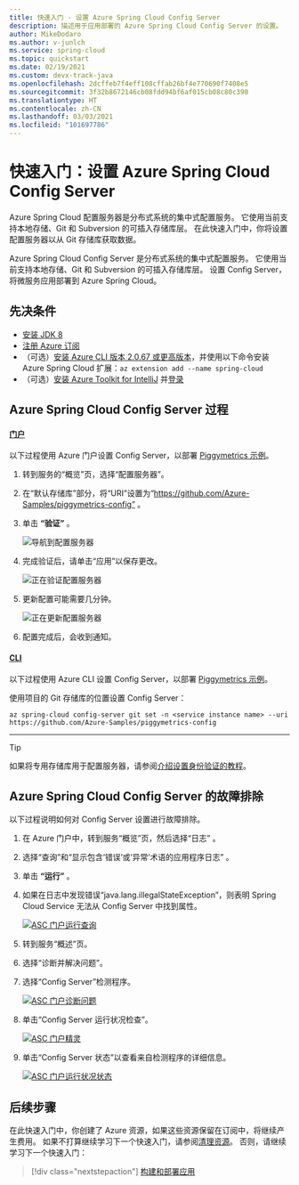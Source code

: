 ```yaml
---
title: 快速入门 - 设置 Azure Spring Cloud Config Server
description: 描述用于应用部署的 Azure Spring Cloud Config Server 的设置。
author: MikeDodaro
ms.author: v-junlch
ms.service: spring-cloud
ms.topic: quickstart
ms.date: 02/19/2021
ms.custom: devx-track-java
ms.openlocfilehash: 2dcffeb7f4eff108cffab26bf4e770690f7408e5
ms.sourcegitcommit: 3f32b8672146cb08fdd94bf6af015cb08c80c390
ms.translationtype: HT
ms.contentlocale: zh-CN
ms.lasthandoff: 03/03/2021
ms.locfileid: "101697786"
---
```

# <a name="quickstart-set-up-azure-spring-cloud-configuration-server"></a>快速入门：设置 Azure Spring Cloud Config Server

Azure Spring Cloud 配置服务器是分布式系统的集中式配置服务。 它使用当前支持本地存储、Git 和 Subversion 的可插入存储库层。 在此快速入门中，你将设置配置服务器以从 Git 存储库获取数据。

Azure Spring Cloud Config Server 是分布式系统的集中式配置服务。 它使用当前支持本地存储、Git 和 Subversion 的可插入存储库层。  设置 Config Server，将微服务应用部署到 Azure Spring Cloud。

## <a name="prerequisites"></a>先决条件

* [安装 JDK 8](https://docs.microsoft.com/java/azure/jdk/?preserve-view=true&view=azure-java-stable)
* [注册 Azure 订阅](https://www.microsoft.com/china/azure/index.html?fromtype=cn)
* （可选）[安装 Azure CLI 版本 2.0.67 或更高版本](/cli/install-azure-cli?preserve-view=true&view=azure-cli-latest)，并使用以下命令安装 Azure Spring Cloud 扩展：`az extension add --name spring-cloud`
* （可选）[安装 Azure Toolkit for IntelliJ](https://plugins.jetbrains.com/plugin/8053-azure-toolkit-for-intellij/) 并[登录](https://docs.microsoft.com/azure/developer/java/toolkit-for-intellij/create-hello-world-web-app#installation-and-sign-in)

## <a name="azure-spring-cloud-config-server-procedures"></a>Azure Spring Cloud Config Server 过程

#### <a name="portal"></a>[门户](#tab/Azure-portal)

以下过程使用 Azure 门户设置 Config Server，以部署 [Piggymetrics 示例](spring-cloud-quickstart-sample-app-introduction.md)。

1. 转到服务的“概览”页，选择“配置服务器”。 

2. 在“默认存储库”部分，将“URI”设置为“https://github.com/Azure-Samples/piggymetrics-config” 。

3. 单击 **“验证”** 。

    ![导航到配置服务器](./media/spring-cloud-quickstart-launch-app-portal/portal-config.png)

4. 完成验证后，请单击“应用”以保存更改。

    ![正在验证配置服务器](./media/spring-cloud-quickstart-launch-app-portal/validate-complete.png)

5. 更新配置可能需要几分钟。
 
    ![正在更新配置服务器](./media/spring-cloud-quickstart-launch-app-portal/updating-config.png) 

6. 配置完成后，会收到通知。

#### <a name="cli"></a>[CLI](#tab/Azure-CLI)

以下过程使用 Azure CLI 设置 Config Server，以部署 [Piggymetrics 示例](spring-cloud-quickstart-sample-app-introduction.md)。

使用项目的 Git 存储库的位置设置 Config Server：

```azurecli
az spring-cloud config-server git set -n <service instance name> --uri https://github.com/Azure-Samples/piggymetrics-config
```
---

> [!TIP]
> 如果将专用存储库用于配置服务器，请参阅[介绍设置身份验证的教程](./spring-cloud-tutorial-config-server.md)。

## <a name="troubleshooting-of-azure-spring-cloud-config-server"></a>Azure Spring Cloud Config Server 的故障排除

以下过程说明如何对 Config Server 设置进行故障排除。

1. 在 Azure 门户中，转到服务“概览”页，然后选择“日志” 。 
1. 选择“查询”和“显示包含‘错误’或‘异常’术语的应用程序日志” 。 
1. 单击 **“运行”** 。 
1. 如果在日志中发现错误“java.lang.illegalStateException”，则表明 Spring Cloud Service 无法从 Config Server 中找到属性。

    [ ![ASC 门户运行查询](./media/spring-cloud-quickstart-setup-config-server/setup-config-server-query.png) ](./media/spring-cloud-quickstart-setup-config-server/setup-config-server-query.png)

1. 转到服务“概述”页。
1. 选择“诊断并解决问题”。 
1. 选择“Config Server”检测程序。

    [ ![ASC 门户诊断问题](./media/spring-cloud-quickstart-setup-config-server/setup-config-server-diagnose.png) ](./media/spring-cloud-quickstart-setup-config-server/setup-config-server-diagnose.png)

3. 单击“Config Server 运行状况检查”。

    [ ![ASC 门户精灵](./media/spring-cloud-quickstart-setup-config-server/setup-config-server-genie.png) ](./media/spring-cloud-quickstart-setup-config-server/setup-config-server-genie.png)

4. 单击“Config Server 状态”以查看来自检测程序的详细信息。

    [ ![ASC 门户运行状况状态](./media/spring-cloud-quickstart-setup-config-server/setup-config-server-health-status.png) ](./media/spring-cloud-quickstart-setup-config-server/setup-config-server-health-status.png)

## <a name="next-steps"></a>后续步骤

在此快速入门中，你创建了 Azure 资源，如果这些资源保留在订阅中，将继续产生费用。 如果不打算继续学习下一个快速入门，请参阅[清理资源](spring-cloud-quickstart-logs-metrics-tracing.md#clean-up-resources)。 否则，请继续学习下一个快速入门：

> [!div class="nextstepaction"]
> [构建和部署应用](spring-cloud-quickstart-deploy-apps.md)
